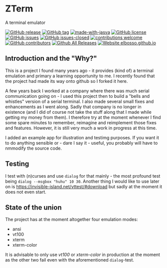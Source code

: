 # ZTerm
A terminal emulator

<!---
[![start with why](https://img.shields.io/badge/start%20with-why%3F-brightgreen.svg?style=flat)](http://www.ted.com/talks/simon_sinek_how_great_leaders_inspire_action)
--->
[![GitHub release](https://img.shields.io/github/release/elbosso/ZTerm/all.svg?maxAge=1)](https://GitHub.com/elbosso/ZTerm/releases/)
[![GitHub tag](https://img.shields.io/github/tag/elbosso/ZTerm.svg)](https://GitHub.com/elbosso/ZTerm/tags/)
[![made-with-jasva](https://img.shields.io/badge/Made%20with-Java-9cf)](https://www.java.com)
[![GitHub license](https://img.shields.io/github/license/elbosso/ZTerm.svg)](https://github.com/elbosso/ZTerm/blob/master/LICENSE)
[![GitHub issues](https://img.shields.io/github/issues/elbosso/ZTerm.svg)](https://GitHub.com/elbosso/ZTerm/issues/)
[![GitHub issues-closed](https://img.shields.io/github/issues-closed/elbosso/ZTerm.svg)](https://GitHub.com/elbosso/ZTerm/issues?q=is%3Aissue+is%3Aclosed)
[![contributions welcome](https://img.shields.io/badge/contributions-welcome-brightgreen.svg?style=flat)](https://github.com/elbosso/ZTerm/issues)
[![GitHub contributors](https://img.shields.io/github/contributors/elbosso/ZTerm.svg)](https://GitHub.com/elbosso/ZTerm/graphs/contributors/)
[![Github All Releases](https://img.shields.io/github/downloads/elbosso/ZTerm/total.svg)](https://github.com/elbosso/ZTerm)
[![Website elbosso.github.io](https://img.shields.io/website-up-down-green-red/https/elbosso.github.io.svg)](https://elbosso.github.io/)

## Introduction and the "Why?"

This is a project I found many years ago - it provides (kind of) a terminal emulation and primary
a learning opportunity to me. I recently found that the project had made its way onto github so
I forked it here.

A few years back I worked at a company where there was much serial communication going on - I
used this project then to build a "bells and whistles" version of a serial terminal. I also made 
several small fixes and enhancements as I went along. Sadly
that company is no longer in existence (and I did of course not take the stuff along that I made 
while getting my money from them). I therefore try at the moment whenever I find some spare minutes to 
remember, reimagine and reimplement those fixes and features. However, it is still very much a work 
in progress at this time.

I added an example app for illustration and testimg purposes. If you want it to do anything sensible or - dare I say it - useful,
you probably will have to nmmodify the source code.

## Testing

I test with (n)curses and use `dialog` for that mainly - the most profound test being `dialog --msgbox "huhu" 10 30`. 
Another thing I would like to use later on is 
https://invisible-island.net/vttest/#download but sadly at the moment it does not even start.

## State of the union

The project has at the moment altogether four emulation modes:

* ansi
* vt100
* xterm
* xterm-color

It is advisable to only use *vt100* or *xterm-color* in production at the moment as the other two fail even with the aforementioned 
`dialog`-test.



